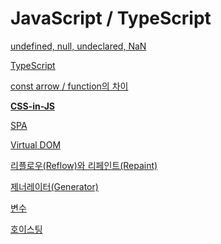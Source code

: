 # JavaScript / TypeScript

[undefined, null, undeclared, NaN](./JavaScript%20&%20TypeScript/undefined,%20null,%20undeclared,%20NaN.md)

[TypeScript](./JavaScript%20&%20TypeScript/TypeScript.md)

[const arrow / function의 차이](./JavaScript%20&%20TypeScript/const%20arrow%20function의%20차이.md)

[**CSS-in-JS**](./JavaScript%20&%20TypeScript/CSS-in-JS.md)

[SPA](./JavaScript%20&%20TypeScript/SPA.md)

[Virtual DOM](./JavaScript%20&%20TypeScript/Virtual%20DOM.md)

[리플로우(Reflow)와 리페인트(Repaint)](<./JavaScript%20&%20TypeScript/리플로우(Reflow)와%20리페인트(Repaint).md>)

[제너레이터(Generator)](<./JavaScript & TypeScript/제너레이터(Generator).md>)

[변수](./JavaScript%20&%20TypeScript/변수.md)

[호이스팅](./JavaScript%20&%20TypeScript/호이스팅.md)
